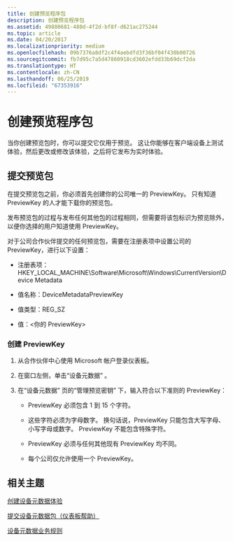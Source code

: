 ```yaml
---
title: 创建预览程序包
description: 创建预览程序包
ms.assetid: 49880681-480d-4f2d-bf8f-d621ac275244
ms.topic: article
ms.date: 04/20/2017
ms.localizationpriority: medium
ms.openlocfilehash: 09b7376a8df2c4f4aebdfd3f36bf04f430b00726
ms.sourcegitcommit: fb7d95c7a5d47860918cd3602efdd33b69dcf2da
ms.translationtype: HT
ms.contentlocale: zh-CN
ms.lasthandoff: 06/25/2019
ms.locfileid: "67353916"
---
```

# <a name="creating-a-preview-package"></a>创建预览程序包

当你创建预览包时，你可以提交它仅用于预览。 这让你能够在客户端设备上测试体验，然后更改或修改该体验，之后将它发布为实时体验。

## <a name="submitting-a-preview-package"></a>提交预览包

在提交预览包之前，你必须首先创建你的公司唯一的 PreviewKey。 只有知道 PreviewKey 的人才能下载你的预览包。

发布预览包的过程与发布任何其他包的过程相同，但需要将该包标识为预览除外，以便你选择的用户知道使用 PreviewKey。

对于公司合作伙伴提交的任何预览包，需要在注册表项中设置公司的 PreviewKey，进行以下设置：

- 注册表项：HKEY\_LOCAL\_MACHINE\\Software\\Microsoft\\Windows\\CurrentVersion\\Device Metadata

- 值名称：DeviceMetadataPreviewKey

- 值类型：REG\_SZ

- 值：&lt;你的 PreviewKey&gt;

### <a name="to-create-a-previewkey"></a>创建 PreviewKey

1. 从合作伙伴中心使用 Microsoft 帐户登录仪表板。

2. 在窗口左侧，单击“设备元数据”  。

3. 在“设备元数据”  页的“管理预览密钥”  下，输入符合以下准则的 PreviewKey：

    - PreviewKey 必须包含 1 到 15 个字符。

    - 这些字符必须为字母数字。 换句话说，PreviewKey 只能包含大写字母、小写字母或数字。 PreviewKey 不能包含特殊字符。

    - PreviewKey 必须与任何其他现有 PreviewKey 均不同。

    - 每个公司仅允许使用一个 PreviewKey。

## <a name="related-topics"></a>相关主题

[创建设备元数据体验](https://docs.microsoft.com/windows-hardware/drivers/dashboard/)

[提交设备元数据包（仪表板帮助）](https://docs.microsoft.com/windows-hardware/drivers/dashboard/)

[设备元数据业务规则](https://docs.microsoft.com/windows-hardware/drivers/dashboard/)
